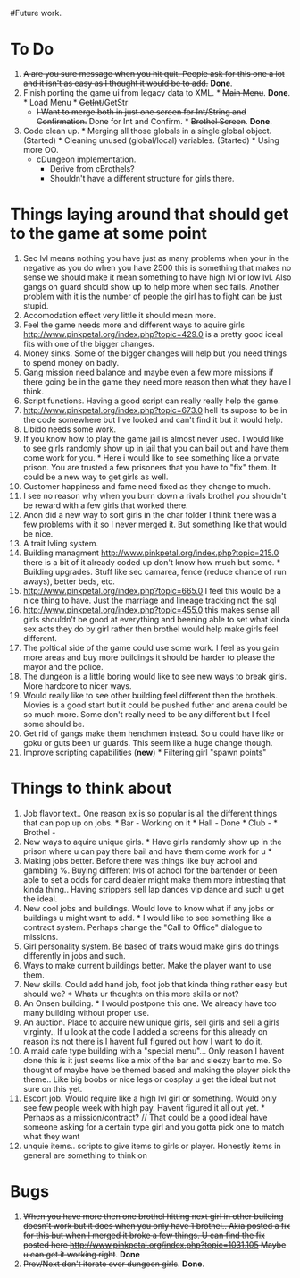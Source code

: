 #Future work.

# To Do #

  1. ~~A are you sure message when you hit quit.  People ask for this one a lot and it isn't as easy as I thought it would be to add.~~ **Done**.
  1. Finish porting the game ui from legacy data to XML.
    * ~~Main Menu~~. **Done**.
    * Load Menu
    * ~~GetInt~~/GetStr
      * ~~I Want to merge both in just one screen for Int/String and Confirmation.~~ Done for Int and Confirm.
    * ~~Brothel Screen~~. **Done**.
  1. Code clean up.
    * Merging all those globals in a single global object. (Started)
    * Cleaning unused (global/local) variables. (Started)
    * Using more OO.
      * cDungeon implementation.
        * Derive from cBrothels?
        * Shouldn't have a different structure for girls there.

# Things laying around that should get to the game at some point #

  1. Sec lvl means nothing you have just as many problems when your in the negative as you do when you have 2500 this is something that makes no sense we should make it mean something to have high lvl or low lvl.  Also gangs on guard should show up to help more when sec fails.  Another problem with it is the number of people the girl has to fight can be just stupid.
  1. Accomodation effect very little it should mean more.
  1. Feel the game needs more and different ways to aquire girls http://www.pinkpetal.org/index.php?topic=429.0 is a pretty good ideal fits with one of the bigger changes.
  1. Money sinks. Some of the bigger changes will help but you need things to spend money on badly.
  1. Gang mission need balance and maybe even a few more missions if there going be in the game they need more reason then what they have I think.
  1. Script functions.  Having a good script can really really help the game.
  1. http://www.pinkpetal.org/index.php?topic=673.0 hell its supose to be in the code somewhere but I've looked and can't find it but it would help.
  1. Libido needs some work.
  1. If you know how to play the game jail is almost never used.  I would like to see girls randomly show up in jail that you can bail out and have them come work for you.
    * Here i would like to see something like a private prison. You are trusted a few prisoners that you have to "fix" them. It could be a new way to get girls as well.
  1. Customer happiness and fame need fixed as they change to much.
  1. I see no reason why when you burn down a rivals brothel you shouldn't be reward with a few girls that worked there.
  1. Anon did a new way to sort girls in the char folder I think there was a few problems with it so I never merged it.  But something like that would be nice.
  1. A trait lvling system.
  1. Building managment http://www.pinkpetal.org/index.php?topic=215.0 there is a bit of it already coded up don't know how much but some.
    * Building upgrades.  Stuff like sec camarea, fence (reduce chance of run aways), better beds, etc.
  1. http://www.pinkpetal.org/index.php?topic=665.0 I feel this would be a nice thing to have.  Just the marriage and lineage tracking not the sql
  1. http://www.pinkpetal.org/index.php?topic=455.0 this makes sense all girls shouldn't be good at everything and beening able to set what kinda sex acts they do by girl rather then brothel would help make girls feel different.
  1. The poltical side of the game could use some work.  I feel as you gain more areas and buy more buildings it should be harder to please the mayor and the police.
  1. The dungeon is a little boring would like to see new ways to break girls.  More hardcore to nicer ways.
  1. Would really like to see other building feel different then the brothels.  Movies is a good start but it could be pushed futher and arena could be so much more.  Some don't really need to be any different but I feel some should be.
  1. Get rid of gangs make them henchmen instead.  So u could have like or goku or guts been ur guards.  This seem like a huge change though.
  1. Improve scripting capabilities (**new**)
    * Filtering girl "spawn points"

# Things to think about #

  1. Job flavor text.. One reason ex is so popular is all the different things that can pop up on jobs.
    * Bar - Working on it
    * Hall - Done
    * Club -
    * Brothel -
  1. New ways to aquire unique girls.
    * Have girls randomly show up in the prison where u can pay there bail and have them come work for u
    * 
  1. Making jobs better.  Before there was things like buy achool and gambling %.  Buying different lvls of achool for the bartender or been able to set a odds for card dealer might make them more intresting that kinda thing..  Having strippers sell lap dances vip dance and such u get the ideal.
  1. New cool jobs and buildings.  Would love to know what if any jobs or buildings u might want to add.
    * I would like to see something like a contract system. Perhaps change the "Call to Office" dialogue to missions.
  1. Girl personality system.  Be based of traits would make girls do things differently in jobs and such.
  1. Ways to make current buildings better.  Make the player want to use them.
  1. New skills.  Could add hand job, foot job that kinda thing rather easy but should we?
    * Whats ur thoughts on this more skills or not?
  1. An Onsen building.
    * I would postpone this one. We already have too many building without proper use.
  1. An auction.  Place to acquire new unique girls, sell girls and sell a girls virginty.. If u look at the code I added a screens for this already on reason its not there is I havent full figured out how I want to do it.
  1. A maid cafe type building with a "special menu"...  Only reason I havent done this is it just seems like a mix of the bar and sleezy bar to me.  So thought of maybe have be themed based and making the player pick the theme.. Like big boobs or nice legs or cosplay u get the ideal but not sure on this yet.
  1. Escort job.  Would require like a high lvl girl or something.  Would only see few people week with high pay.  Havent figured it all out yet.
    * Perhaps as a mission/contract?  // That could be a good ideal have someone asking for a certain type girl and you gotta pick one to match what they want
12. unquie items..  scripts to give items to girls or player.  Honestly items in general are something to think on

# Bugs #

  1. ~~When you have more then one brothel hitting next girl in other building doesn't work but it does when you only have 1 brothel..  Akia posted a fix for this but when I merged it broke a few things.  U can find the fix posted here http://www.pinkpetal.org/index.php?topic=1031.105   Maybe u can get it working right~~. **Done**
  1. ~~Prev/Next don't iterate over dungeon girls~~. **Done**.